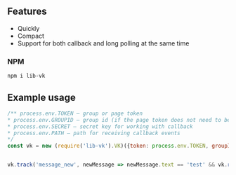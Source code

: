 ## Features
- Quickly
- Compact
- Support for both callback and long polling at the same time

### NPM
```
npm i lib-vk
```

## Example usage
```js
/** process.env.TOKEN — group or page token
* process.env.GROUPID — group id (if the page token does not need to be specified)
* process.env.SECRET — secret key for working with callback
* process.env.PATH — path for receiving callback events
*/
const vk = new (require('lib-vk').VK)({token: process.env.TOKEN, groupId: process.env.GROUPID, secret: process.env.SECRET, path: process.env.PATH})


vk.track('message_new', newMessage => newMessage.text == 'test' && vk.reply(newMessage, 'This is a reply message') && vk.send(newMessage, 'This is a normal message'))
```
